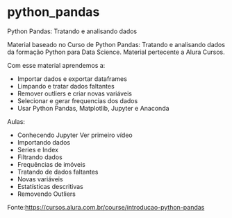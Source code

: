 # python_pandas
Python Pandas: Tratando e analisando dados


Material baseado no Curso de Python Pandas: Tratando e analisando dados da formação Python para Data Science. Material pertecente a Alura Cursos.

Com esse material aprendemos a:
* Importar dados e exportar dataframes
* Limpando e tratar dados faltantes
* Remover outliers e criar novas variáveis
* Selecionar e gerar frequencias dos dados
* Usar Python Pandas, Matplotlib, Jupyter e Anaconda


Aulas:
* Conhecendo Jupyter Ver primeiro vídeo
* Importando dados
* Series e Index
* Filtrando dados
* Frequências de imóveis
* Tratando de dados faltantes
* Novas variáveis
* Estatísticas descritivas
* Removendo Outliers

Fonte:https://cursos.alura.com.br/course/introducao-python-pandas
